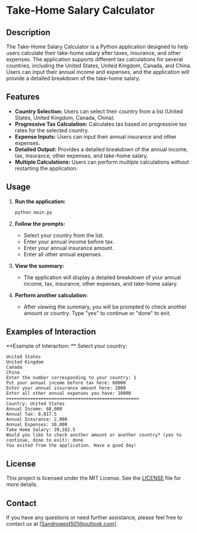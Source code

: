 # Take-Home Salary Calculator

## Description

The Take-Home Salary Calculator is a Python application designed to help users calculate their take-home salary after taxes, insurance, and other expenses. The application supports different tax calculations for several countries, including the United States, United Kingdom, Canada, and China. Users can input their annual income and expenses, and the application will provide a detailed breakdown of the take-home salary.

## Features

- **Country Selection:** Users can select their country from a list (United States, United Kingdom, Canada, China).
- **Progressive Tax Calculation:** Calculates tax based on progressive tax rates for the selected country.
- **Expense Inputs:** Users can input their annual insurance and other expenses.
- **Detailed Output:** Provides a detailed breakdown of the annual income, tax, insurance, other expenses, and take-home salary.
- **Multiple Calculations:** Users can perform multiple calculations without restarting the application.



## Usage

1. **Run the application:**
    ```sh
    python main.py
    ```

2. **Follow the prompts:**
    - Select your country from the list.
    - Enter your annual income before tax.
    - Enter your annual insurance amount.
    - Enter all other annual expenses.

3. **View the summary:**
    - The application will display a detailed breakdown of your annual income, tax, insurance, other expenses, and take-home salary.

4. **Perform another calculation:**
    - After viewing the summary, you will be prompted to check another amount or country. Type "yes" to continue or "done" to exit.

## Examples of Interaction 

   **Example of Interaction: **
    Select your country:

    United States
    United Kingdom
    Canada
    China
    Enter the number corresponding to your country: 1
    Put your annual income before tax here: 60000
    Enter your annual insurance amount here: 2000
    Enter all other annual expenses you have: 10000
    ==================================================
    Country: United States
    Annual Income: 60,000
    Annual Tax: 8,817.5
    Annual Insurance: 2,000
    Annual Expenses: 10,000
    Take Home Salary: 39,182.5
    Would you like to check another amount or another country? (yes to continue, done to exit): done
    You exited from the application. Have a good day!

## License

This project is licensed under the MIT License. See the [LICENSE](LICENSE) file for more details.

## Contact

If you have any questions or need further assistance, please feel free to contact us at [Sandrowest501@outlook.com].


